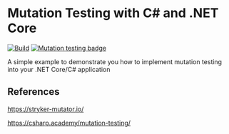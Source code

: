 # Mutation Testing with C# and .NET Core

[![Build](https://github.com/odair-pedro/mutation-testing-csharp/workflows/Build/badge.svg)](https://github.com/odair-pedro/mutation-testing-csharp/actions?query=workflow%3ABuild)
[![Mutation testing badge](https://img.shields.io/endpoint?style=flat&url=https%3A%2F%2Fbadge-api.stryker-mutator.io%2Fgithub.com%2Fodair-pedro%2Fmutation-testing-csharp%2Fmaster)](https://dashboard.stryker-mutator.io/reports/github.com/odair-pedro/mutation-testing-csharp/master)

A simple example to demonstrate you how to implement mutation testing into your .NET Core/C# application

## References

https://stryker-mutator.io/ 

https://csharp.academy/mutation-testing/
